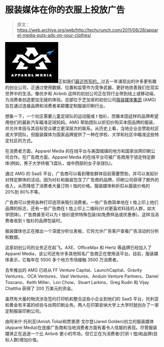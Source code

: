 # 服装媒体在你的衣服上投放广告 

> 原文：<https://web.archive.org/web/http://techcrunch.com/2011/06/28/apparel-media-puts-ads-on-your-clothes/>

![](img/cfff496d872f965f76c5b3c90a8811e5.png)正如我们[最近所写的，](https://web.archive.org/web/20230204193150/https://techcrunch.com/2011/06/05/the-power-of-online-to-offline-is-moving-beyond-local-commerce/)过去一年涌现出的许多更有趣的创业公司，正通过使用数据、位置和监管作为竞争武器，更好地改善我们在现实世界中的生活。像优步和 Airbnb 这样的初创公司正在将行业带到线上或移动端，为消费者创造更加无缝的体验。总部位于芝加哥的初创公司[服装媒体集团](https://web.archive.org/web/20230204193150/http://www.apparelmedia.com/) (AMG)旨在通过连接品牌和消费者来颠覆定制服装印刷行业。

想象一下，一个社区需要儿童足球队的运动服或 t 恤衫，而像本田这样的品牌希望用他们的最新汽车瞄准足球妈妈。AMG 帮助团队以折扣价购买本田品牌的服装，并允许本田与其目标受众建立更深层次的联系。从历史上看，当地企业会赞助社区或大学团队，但服装媒体为国家品牌提供了一种在学校、大学和社区中瞄准这些特定社区的方式。

在消费者方面，Apparel Media 的在线平台与美国城镇的地方和国家丝网印刷公司合作。在广告商方面，Apparel Media 的在线平台可被广告商用于锁定特定群体(例如，男子大学终极飞盘队，或中西部的女子垒球队)。

通过 AMG 的 SaaS 平台，广告商可以看到哪些群体目前需要赞助，并可以发起针对特定群体的活动。因为衬衫和服装包含了广告商的品牌，印刷公司获得了额外的收入，从而降低了消费者大量订购 t 恤的价格。服装媒体称折扣从服装价格的 20%到 80%不等。

广告商可以使用各种打印选项来吸引消费者。一些广告商简单地在 t 恤上印上他们品牌的标志，还有一些广告商在 t 恤上印上二维码(针对更喜欢科技的人群，如大学团体)。广告商甚至可以为 t 恤衫提供特殊包装(如免费样品或优惠券)，这样当消费者收到 t 恤衫的品牌包装时。

服装媒体也正在推出一个深度分析仪表板，它将允许广告客户查看广告活动的分析和数据。

这家初创公司的业务正在起飞。AXE、OfficeMax 和 Hertz 等品牌已经加入了 Apparel Media，该公司还有许多其他知名广告商正在使用该平台。目前，服装媒体表示，它每年在 5500 多个地方市场接触 3500 万消费者。

去年推出的 AMG 已经从 FF Venture Capital、LaunchCapital、Gravity Ventures、OCA Ventures、Vast Ventures、Anduin Venture Partners、Daniel Toscano、Keith Miller、Lon Chow、Stuart Larkins、Greg Rudin 和 Vijay Chattha 获得了 200 万美元的资金。

虽然有大量的物流涉及签约打印机和整合这些小企业到他们的 SaaS 平台，托利亚和黄金有丰富的经验与丝网印刷业务。两人在印第安纳大学上大学时就创办了一家定制服装印刷公司。

由阿米什·托利亚(Amish Tolia)和贾里德·戈尔登(Jared Golden)创立的服装媒体(Apparel Media)在连接广告商和当地消费者方面有着令人信服的表现。尽管服装媒体正在追逐一个比 Airbnb 更小的市场，但它正在为消费者(打折 t 恤)和品牌(目标人群)增加价值。